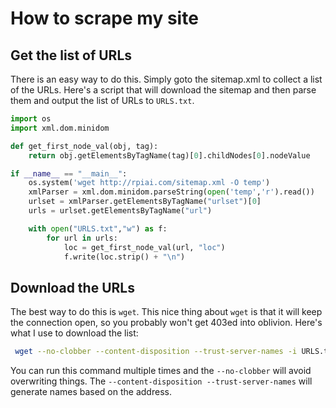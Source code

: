 # How to scrape my site

## Get the list of URLs

There is an easy way to do this. Simply goto the sitemap.xml to collect a list of the URLs. Here's a script that will download the sitemap and then parse them and output the list of URLs to `URLS.txt`.

```python
import os
import xml.dom.minidom

def get_first_node_val(obj, tag):
	return obj.getElementsByTagName(tag)[0].childNodes[0].nodeValue

if __name__ == "__main__":
	os.system('wget http://rpiai.com/sitemap.xml -O temp')
	xmlParser = xml.dom.minidom.parseString(open('temp','r').read())
	urlset = xmlParser.getElementsByTagName("urlset")[0]
	urls = urlset.getElementsByTagName("url")

	with open("URLS.txt","w") as f:
		for url in urls:
		    loc = get_first_node_val(url, "loc")
		    f.write(loc.strip() + "\n")
```

## Download the URLs

The best way to do this is `wget`. This nice thing about `wget` is that it will keep the connection open, so you probably won't get 403ed into oblivion. Here's what I use to download the list: 

```bash
 wget --no-clobber --content-disposition --trust-server-names -i URLS.txt
```

You can run this command multiple times and the `--no-clobber` will avoid overwriting things. The `--content-disposition --trust-server-names` will generate names based on the address.
